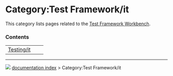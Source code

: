 # Category:Test Framework/it
This category lists pages related to the [Test Framework Workbench](Testing/it.md).

### Contents

|     |     |     |
| --- | --- | --- |
| [Testing/it](Testing/it.md) |



---
![](images/Right_arrow.png) [documentation index](../README.md) > Category:Test Framework/it

